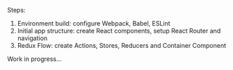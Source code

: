 Steps:
1. Environment build: configure Webpack, Babel, ESLint
2. Initial app structure: create React components, setup React Router and navigation
3. Redux Flow: create Actions, Stores, Reducers and Container Component


Work in progress...